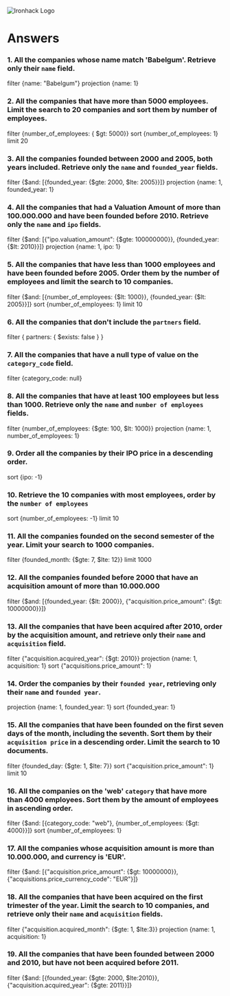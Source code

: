 ![Ironhack Logo](https://i.imgur.com/1QgrNNw.png)

# Answers

### 1. All the companies whose name match 'Babelgum'. Retrieve only their `name` field.

filter {name: "Babelgum"}
projection {name: 1}

### 2. All the companies that have more than 5000 employees. Limit the search to 20 companies and sort them by **number of employees**.

filter {number_of_employees: { $gt: 5000}}
sort {number_of_employees: 1}
limit 20

### 3. All the companies founded between 2000 and 2005, both years included. Retrieve only the `name` and `founded_year` fields.

filter {$and: [{founded_year: {$gte: 2000, $lte: 2005}}]}
projection {name: 1, founded_year: 1}

### 4. All the companies that had a Valuation Amount of more than 100.000.000 and have been founded before 2010. Retrieve only the `name` and `ipo` fields.

filter {$and: [{"ipo.valuation_amount": {$gte: 100000000}}, {founded_year: {$lt: 2010}}]}
projection {name: 1, ipo: 1}

### 5. All the companies that have less than 1000 employees and have been founded before 2005. Order them by the number of employees and limit the search to 10 companies.

filter {$and: [{number_of_employees: {$lt: 1000}}, {founded_year: {$lt: 2005}}]}
sort {number_of_employees: 1}
limit 10

### 6. All the companies that don't include the `partners` field.

filter { partners: { $exists: false } }

### 7. All the companies that have a null type of value on the `category_code` field.

filter {category_code: null}

### 8. All the companies that have at least 100 employees but less than 1000. Retrieve only the `name` and `number of employees` fields.

filter {number_of_employees: {$gte: 100, $lt: 1000}}
projection {name: 1, number_of_employees: 1}

### 9. Order all the companies by their IPO price in a descending order.

sort {ipo: -1}

### 10. Retrieve the 10 companies with most employees, order by the `number of employees`

sort {number_of_employees: -1}
limit 10

### 11. All the companies founded on the second semester of the year. Limit your search to 1000 companies.

filter {founded_month: {$gte: 7, $lte: 12}}
limit 1000

### 12. All the companies founded before 2000 that have an acquisition amount of more than 10.000.000

filter {$and: [{founded_year: {$lt: 2000}}, {"acquisition.price_amount": {$gt: 10000000}}]}

### 13. All the companies that have been acquired after 2010, order by the acquisition amount, and retrieve only their `name` and `acquisition` field.

filter {"acquisition.acquired_year": {$gt: 2010}}
projection {name: 1, acquisition: 1}
sort {"acquisitions.price_amount": 1}

### 14. Order the companies by their `founded year`, retrieving only their `name` and `founded year`.

projection {name: 1, founded_year: 1}
sort {founded_year: 1}

### 15. All the companies that have been founded on the first seven days of the month, including the seventh. Sort them by their `acquisition price` in a descending order. Limit the search to 10 documents.

filter {founded_day: {$gte: 1, $lte: 7}}
sort {"acquisition.price_amount": 1}
limit 10

### 16. All the companies on the 'web' `category` that have more than 4000 employees. Sort them by the amount of employees in ascending order.

filter {$and: [{category_code: "web"}, {number_of_employees: {$gt: 4000}}]}
sort {number_of_employees: 1}

### 17. All the companies whose acquisition amount is more than 10.000.000, and currency is 'EUR'.

filter {$and: [{"acquisition.price_amount": {$gt: 10000000}}, {"acquisitions.price_currency_code": "EUR"}]}

### 18. All the companies that have been acquired on the first trimester of the year. Limit the search to 10 companies, and retrieve only their `name` and `acquisition` fields.

filter {"acquisition.acquired_month": {$gte: 1, $lte:3}}
projection {name: 1, acquisition: 1}

### 19. All the companies that have been founded between 2000 and 2010, but have not been acquired before 2011.

filter {$and: [{founded_year: {$gte: 2000, $lte:2010}}, {"acquisition.acquired_year": {$gte: 2011}}]}
